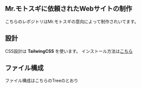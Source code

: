 ## Mr.モトスギに依頼されたWebサイトの制作
こちらのレポジトリはMr.モトスギの意向によって制作されいてます。


## 設計

CSS設計は __TailwingCSS__ を使います。
インストール方法は[こちら](https://tailwindcss.com/docs/guides/create-react-app)

## ファイル構成

ファイル構成はこちらのTreeのとおり


